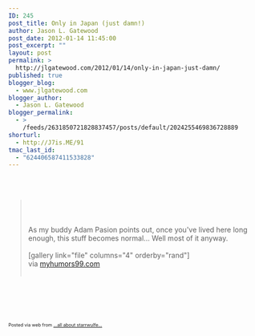 ```yaml
---
ID: 245
post_title: Only in Japan (just damn!)
author: Jason L. Gatewood
post_date: 2012-01-14 11:45:00
post_excerpt: ""
layout: post
permalink: >
  http://jlgatewood.com/2012/01/14/only-in-japan-just-damn/
published: true
blogger_blog:
  - www.jlgatewood.com
blogger_author:
  - Jason L. Gatewood
blogger_permalink:
  - >
    /feeds/2631850721828837457/posts/default/2024255469836728889
shorturl:
  - http://J7is.ME/91
tmac_last_id:
  - "624406587411533828"
---
```

<div><br /><div><br /><blockquote><br /><div><br /><br />As my buddy Adam Pasion points out, once you've lived here long enough, this stuff becomes normal... Well most of it anyway.<br /><br />[gallery link="file" columns="4" orderby="rand"]<br /><div>via <a href="http://www.myhumors99.com/2010/03/only-in-japan.html">myhumors99.com</a></div><br /></div></blockquote><br /></div><br /></div><br /> <br /><p style="font-size: 9px;">Posted via web from <a href="http://starrwulfe.info/only-in-japan-just-damn">...all about starrwulfe...</a></p>